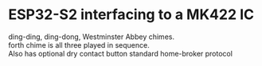 # ESP32-S2 interfacing to a MK422 IC  
ding-ding, ding-dong, Westminster Abbey chimes.  
forth chime is all three played in sequence.   
Also has optional dry contact button
standard home-broker protocol 
